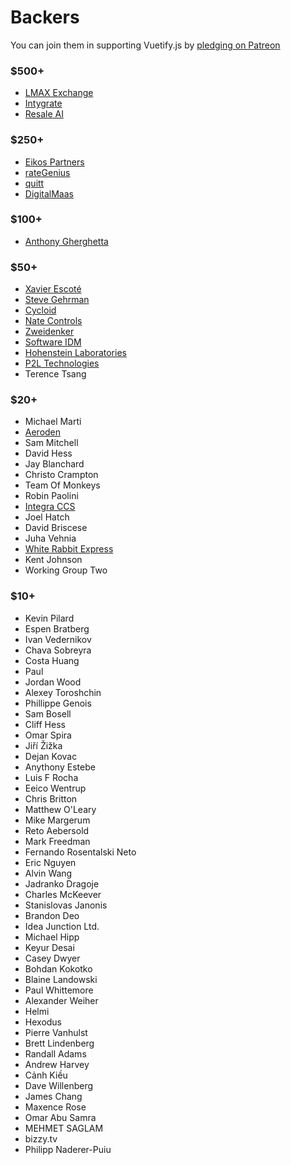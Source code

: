 # Backers

You can join them in supporting Vuetify.js by [pledging on Patreon](https://www.patreon.com/vuetify)

### $500+
- [LMAX Exchange](https://www.lmax.com/)
- [Intygrate](http://intygrate.com/)
- [Resale AI](http://resaleai.com/)

### $250+
- [Eikos Partners](http://www.eikospartners.com/)
- [rateGenius](https://application.rategenius.com/)
- [quitt](https://quitt.ch/)
- [DigitalMaas](https://www.digitalmaas.com/)

### $100+
- [Anthony Gherghetta](https://gorilladash.com/)

### $50+
- [Xavier Escoté](http://www.deister.net/)
- [Steve Gehrman](https://cocoatech.com/)
- [Cycloid](https://www.cycloid.io/)
- [Nate Controls](http://www.natecontrols.com/) <!-- Brad Stewart -->
- [Zweidenker](http://zweidenker.de) <!-- Christian Denker -->
- [Software IDM](https://softwareidm.com/) <!-- Peter Sidebotham -->
- [Hohenstein Laboratories](https://www.hohenstein.de/en/home/home.xhtml)
- [P2L Technologies](https://p2l.tech/) <!-- Blaise Laflamme -->
- Terence Tsang

### $20+
- Michael Marti
- [Aeroden](https://www.aeroden.com) <!-- Adrian Belovic -->
- Sam Mitchell
- David Hess
- Jay Blanchard
- Christo Crampton
- Team Of Monkeys
- Robin Paolini
- [Integra CCS](https://www.integraccs.com/)
- Joel Hatch
- David Briscese
- Juha Vehnia
- [White Rabbit Express](https://www.whiterabbitexpress.com/) <!-- Max Hodges -->
- Kent Johnson
- Working Group Two

### $10+
- Kevin Pilard
- Espen Bratberg
- Ivan Vedernikov
- Chava Sobreyra
- Costa Huang
- Paul
- Jordan Wood
- Alexey Toroshchin
- Phillippe Genois
- Sam Bosell
- Cliff Hess
- Omar Spira
- Jiří Žižka
- Dejan Kovac
- Anythony Estebe
- Luis F Rocha
- Eeico Wentrup
- Chris Britton
- Matthew O'Leary
- Mike Margerum
- Reto Aebersold
- Mark Freedman
- Fernando Rosentalski Neto
- Eric Nguyen
- Alvin Wang
- Jadranko Dragoje
- Charles McKeever
- Stanislovas Janonis
- Brandon Deo
- Idea Junction Ltd.
- Michael Hipp
- Keyur Desai
- Casey Dwyer
- Bohdan Kokotko
- Blaine Landowski
- Paul Whittemore
- Alexander Weiher
- Helmi
- Hexodus
- Pierre Vanhulst
- Brett Lindenberg
- Randall Adams
- Andrew Harvey
- Cảnh Kiều
- Dave Willenberg
- James Chang
- Maxence Rose
- Omar Abu Samra
- MEHMET SAGLAM
- bizzy.tv
- Philipp Naderer-Puiu
